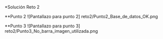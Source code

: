 *Solución Reto 2

**Punto 2
![Pantallazo para punto 2] reto2/Punto2_Base_de_datos_OK.png

**Punto 3
![Pantallazo para punto 3] reto2/Punto3_No_barra_imagen_utilizada.png